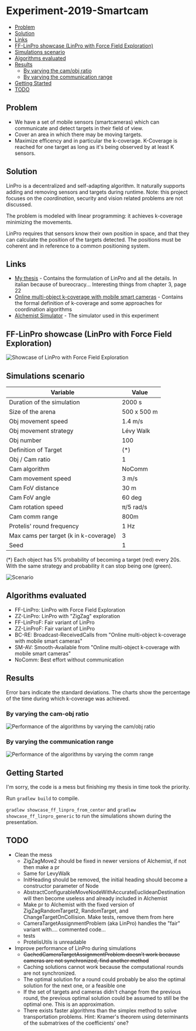 # Experiment-2019-Smartcam
- [Problem](#problem)
- [Solution](#solution)
- [Links](#links)
- [FF-LinPro showcase (LinPro with Force Field Exploration)](#ff-linpro-showcase-linpro-with-force-field-exploration)
- [Simulations scenario](#simulations-scenario)
- [Algorithms evaluated](#algorithms-evaluated)
- [Results](#results)
  * [By varying the cam/obj ratio](#by-varying-the-cam-obj-ratio)
  * [By varying the communication range](#by-varying-the-communication-range)
- [Getting Started](#getting-started)
- [TODO](#todo)

## Problem
- We have a set of mobile sensors (smartcameras) which can communicate and detect targets in their field of view.
- Cover an area in which there may be moving targets.
- Maximize efficency and in particular the k-coverage. K-Coverage is reached for one target as long as it's being observed by at least K sensors.

## Solution
LinPro is a decentralized and self-adapting algorithm. It naturally supports adding and removing sensors and targets during runtime. Note: this project focuses on the *coordination*, security and vision related problems are not discussed.

The problem is modeled with linear programming: it achieves k-coverage minimizing the movements.

LinPro requires that sensors know their own position in space, and that they can calculate the position of the targets detected. The positions must be coherent and in reference to a common positioning system.

## Links
- [My thesis](https://amslaurea.unibo.it/19092/) - Contains the formulation of LinPro and all the details. In italian because of bureocracy... Interesting things from chapter 3, page 22
- [Online multi-object k-coverage with mobile smart cameras](https://doi.org/10.1145/3131885.3131909) - Contains the formal definition of k-coverage and some approaches for coordination algorithms
- [Alchemist Simulator](https://github.com/AlchemistSimulator/Alchemist) - The simulator used in this experiment

## FF-LinPro showcase (LinPro with Force Field Exploration)
![Showcase of LinPro with Force Field Exploration](video1.gif)

## Simulations scenario
| Variable                              | Value         |
|---------------------------------------|---------------|
| Duration of the simulation            | 2000 s        |
| Size of the arena                     | 500 x 500 m   |
| Obj movement speed                    | 1.4 m/s       |
| Obj movement strategy                 | Lévy Walk     |
| Obj number                            | 100           |
| Definition of Target                  | (*)           |
| Obj / Cam ratio                       | 1             |
| Cam algorithm                         | NoComm        |
| Cam movement speed                    | 3 m/s         |
| Cam FoV distance                      | 30 m          |
| Cam FoV angle                         | 60 deg        |
| Cam rotation speed                    | π/5 rad/s     |
| Cam comm range                        | 800m          |
| Protelis' round frequency             | 1 Hz          |
| Max cams per target (k in k-coverage) | 3             |
| Seed                                  | 1             |

(*) Each object has 5% probability of becoming a target (red) every 20s. With the same strategy and probability it can stop being one (green).

![Scenario](video2.gif)

## Algorithms evaluated
- FF-LinPro: LinPro with Force Field Exploration
- ZZ-LinPro: LinPro with "ZigZag" exploration
- FF-LinProF: Fair variant of LinPro
- ZZ-LinProF: Fair variant of LinPro
- BC-RE: Broadcast-ReceivedCalls from "Online multi-object k-coverage with mobile smart cameras"
- SM-AV: Smooth-Available from "Online multi-object k-coverage with mobile smart cameras"
- NoComm: Best effort without communication

## Results
Error bars indicate the standard deviations. The charts show the percentage of the time during which k-coverage was achieved.
### By varying the cam-obj ratio
![Performance of the algorithms by varying the cam/obj ratio](chart_cam_obj_ratio.png)
### By varying the communication range
![Performance of the algorithms by varying the comm range](chart_commrange.png)


## Getting Started
I'm sorry, the code is a mess but finishing my thesis in time took the priority.

Run `gradlew build` to compile.

`gradlew showcase_ff_linpro_from_center`  and `gradlew showcase_ff_linpro_generic`
 to run the simulations shown during the presentation.
 

## TODO
- Clean the mess
  - ZigZagMove2 should be fixed in newer versions of Alchemist, if not then make a pr
  - Same for LevyWalk
  - InitHeading should be removed, the initial heading should become a constructor parameter of Node
  - AbstractConfigurableMoveNodeWithAccurateEuclideanDestination will then become useless and already included in Alchemist
  - Make pr to Alchemist with the fixed version of ZigZagRandomTarget2, RandomTarget, and ChangeTargetOnCollision. Make tests, remove them from here
  - CameraTargetAssignmentProblem (aka LinPro) handles the "fair" variant with.... commented code...
  - tests
  - ProtelisUtils is unreadable
- Improve performance of LinPro during simulations
  - ~~CachedCameraTargetAssignmentProblem doesn't work because cameras are not synchronized, find another method~~
  - Caching solutions cannot work because the computational rounds are not synchronized.
  - The optimal solution for a round could probably be also the optimal solution for the next one, or a feasible one
  - If the set of targets and cameras didn't change from the previous round, the previous optimal solution could be assumed to still be the optimal one. This is an approximation.
  - There exists faster algorithms than the simplex method to solve transportation problems. Hint: Kramer's theorem using determinants of the submatrixes of the coefficients' one?
